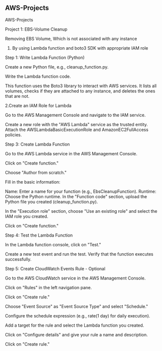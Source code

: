 ## AWS-Projects
AWS-Projects

Project 1: EBS-Volume Cleanup

Removing EBS Volume, Which is not associated with any instance

1.  By using Lambda function and boto3 SDK with appropriate IAM role

Step 1: Write Lambda Function (Python)

Create a new Python file, e.g., cleanup_function.py.

Write the Lambda function code.

This function uses the Boto3 library to interact with AWS services. It lists all volumes, checks if they are attached to any instance, and deletes the ones that are not.




2.Create an IAM Role for Lambda

Go to the AWS Management Console and navigate to the IAM service.

Create a new role with the "AWS Lambda" service as the trusted entity. Attach the AWSLambdaBasicExecutionRole and AmazonEC2FullAccess policies.

Step 3: Create Lambda Function

Go to the AWS Lambda service in the AWS Management Console.

Click on "Create function."

Choose "Author from scratch."

Fill in the basic information:

Name: Enter a name for your function (e.g., EbsCleanupFunction).
Runtime: Choose the Python runtime.
In the "Function code" section, upload the Python file you created (cleanup_function.py).

In the "Execution role" section, choose "Use an existing role" and select the IAM role you created.

Click on "Create function."


Step 4: Test the Lambda Function

In the Lambda function console, click on "Test."

Create a new test event and run the test. Verify that the function executes successfully.


Step 5: Create CloudWatch Events Rule  - Optional

Go to the AWS CloudWatch service in the AWS Management Console.

Click on "Rules" in the left navigation pane.

Click on "Create rule."

Choose "Event Source" as "Event Source Type" and select "Schedule."

Configure the schedule expression (e.g., rate(1 day) for daily execution).

Add a target for the rule and select the Lambda function you created.

Click on "Configure details" and give your rule a name and description.

Click on "Create rule."

